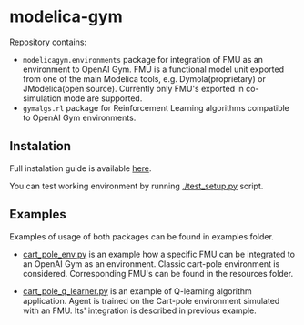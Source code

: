 # modelica-gym
Repository contains:
* `modelicagym.environments` package for integration of FMU as an environment to OpenAI Gym.
FMU is a functional model unit exported from one of the main Modelica tools, e.g. Dymola(proprietary) or JModelica(open source).
Currently only FMU's exported in co-simulation mode are supported.
* `gymalgs.rl` package for Reinforcement Learning algorithms compatible to OpenAI Gym environments.

## Instalation
Full instalation guide is available [here](https://github.com/OlehLuk/modelica-gym/blob/master/docs/install.md).

You can test working environment by running 
[./test_setup.py](https://github.com/OlehLuk/modelica-gym/blob/master/test/setup_test.py) script.

## Examples
Examples of usage of both packages can be found in examples folder.
* [cart_pole_env.py](https://github.com/OlehLuk/modelica-gym/blob/master/examples/cart_pole_env.py) 
is an example how a specific FMU can be integrated to an OpenAI Gym as an environment. Classic cart-pole environment is considered. 
Corresponding FMU's can be found in the resources folder.

* [cart_pole_q_learner.py](https://github.com/OlehLuk/modelica-gym/blob/master/examples/cart_pole_q_learner.py) 
is an example of Q-learning algorithm application. Agent is trained on the Cart-pole environment simulated with an FMU. Its' integration is described in previous example.
